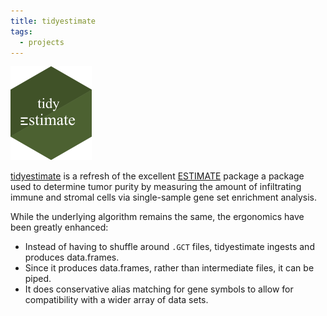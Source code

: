 ```yaml
---
title: tidyestimate
tags:
  - projects
---
```



<img src="tidyestimate.png" height="150" class="floatleft"/>

[tidyestimate](https://cran.r-project.org/web/packages/tidyestimate/index.html) is a refresh of the excellent [ESTIMATE](https://bioinformatics.mdanderson.org/estimate/rpackage.html) package a package used to determine tumor purity by measuring the amount of infiltrating immune and stromal cells via single-sample gene set enrichment analysis.

While the underlying algorithm remains the same, the ergonomics have been greatly enhanced:

-   Instead of having to shuffle around `.GCT` files, tidyestimate ingests and produces data.frames.
-   Since it produces data.frames, rather than intermediate files, it can be piped.
-   It does conservative alias matching for gene symbols to allow for compatibility with a wider array of data sets.
